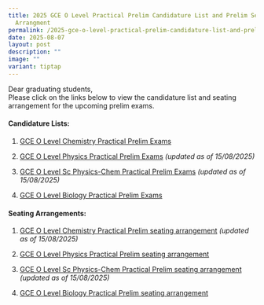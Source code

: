 ```yaml
---
title: 2025 GCE O Level Practical Prelim Candidature List and Prelim Seating
  Arrangment
permalink: /2025-gce-o-level-practical-prelim-candidature-list-and-prelim-seating-arrangment/
date: 2025-08-07
layout: post
description: ""
image: ""
variant: tiptap
---
```

<p>Dear graduating students,
<br>Please click on the links below to view the candidature list and seating
arrangement for the upcoming prelim exams.</p>
<h4>Candidature Lists:</h4>
<ol data-tight="true" class="tight">
<li>
<p><a href="/files/1_Candidature_list_GCE_O_Level_Chemistry_Practical_Exams_PRELIMS.pdf" rel="noopener noreferrer nofollow" target="_blank">GCE O Level Chemistry Practical Prelim Exams</a>
</p>
</li>
<li>
<p><a href="/files/2_Candidature_list_GCE_O_Level_Physics_Practical_Exams_PRELIMS_updated_15_Aug_2025.pdf" rel="noopener noreferrer nofollow" target="_blank">GCE O Level Physics Practical Prelim Exams</a>  <em>(updated as of 15/08/2025)</em>
</p>
</li>
<li>
<p><a href="/files/3_Candidature_list_GCE_O_Level_Sc_PhysChem_PRELIM_Exams_updated_12_Aug_2025__1_.pdf" rel="noopener noreferrer nofollow" target="_blank">GCE O Level Sc Physics-Chem Practical Prelim Exams</a>  <em>(updated as of 15/08/2025)</em>
</p>
</li>
<li>
<p><a href="/files/4_Candidature_list_GCE_O_Level_Biology_Practical_PRELIMS.pdf" rel="noopener noreferrer nofollow" target="_blank">GCE O Level Biology Practical Prelim Exams</a>
</p>
</li>
</ol>
<p></p>
<h4>Seating Arrangements:</h4>
<ol data-tight="true" class="tight">
<li>
<p><a href="/files/1_2025_6092_Chem_Labs_PRELIM_seating_arrangement_for_School_Website_updated_15_Aug_2025.pdf" rel="noopener noreferrer nofollow" target="_blank">GCE O Level Chemistry Practical Prelim seating arrangement</a>  <em>(updated as of 15/08/2025)</em>
</p>
</li>
<li>
<p><a href="/files/2_2025_6091_Physics_Labs_PRELIM_seating_arrangement.pdf" rel="noopener noreferrer nofollow" target="_blank">GCE O Level Physics Practical Prelim seating arrangement</a>
</p>
</li>
<li>
<p><a href="/files/3_2025_5086_Chem_Labs_PRELIM_seating_arrangement_School_Website_Updated_12_Aug_2025__1_.pdf" rel="noopener noreferrer nofollow" target="_blank">GCE O Level Sc Physics-Chem Practical Prelim seating arrangement</a>  <em>(updated as of 15/08/2025)</em>
</p>
</li>
<li>
<p><a href="/files/4_2025_6093_Bio_Labs_PRELIM_seating_arrangement.pdf" rel="noopener noreferrer nofollow" target="_blank">GCE O Level Biology Practical Prelim seating arrangement</a>
</p>
</li>
</ol>
<p></p>